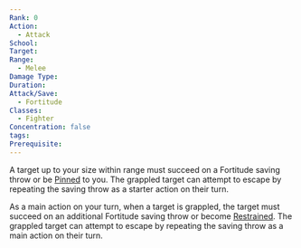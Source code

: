 ```yaml
---
Rank: 0
Action:
  - Attack
School: 
Target: 
Range:
  - Melee
Damage Type: 
Duration: 
Attack/Save:
  - Fortitude
Classes:
  - Fighter
Concentration: false
tags: 
Prerequisite:
---
```

A target up to your size within range must succeed on a Fortitude saving throw or be [Pinned](https://www.notion.so/Pinned-ffa34ba92f77424bbdc15b059a5d9e42?pvs=21) to you. The grappled target can attempt to escape by repeating the saving throw as a starter action on their turn.

As a main action on your turn, when a target is grappled, the target must succeed on an additional Fortitude saving throw or become [Restrained](https://www.notion.so/Restrained-eb69b455de7a4ea6a6138dd0d0ad51d7?pvs=21). The grappled target can attempt to escape by repeating the saving throw as a main action on their turn.